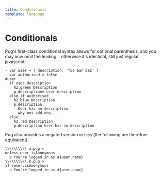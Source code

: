 ```yaml
---
title: Conditionals
template: language
---
```


# Conditionals

Pug's first-class conditional syntax allows for optional parenthesis, and you may now omit the leading `-` otherwise it's identical, still just regular javascript:

```pug-preview
- var user = { description: 'foo bar baz' }
- var authorised = false
#user
  if user.description
    h2.green Description
    p.description= user.description
  else if authorised
    h2.blue Description
    p.description.
      User has no description,
      why not add one...
  else
    h2.red Description
    p.description User has no description
```

Pug also provides a negated version `unless` (the following are therefore equivalent):

```pug-preview-readonly
\\\\\\\\\\ a.pug <
unless user.isAnonymous
  p You're logged in as #{user.name}
\\\\\\\\\\ b.pug >
if !user.isAnonymous
  p You're logged in as #{user.name}
```
